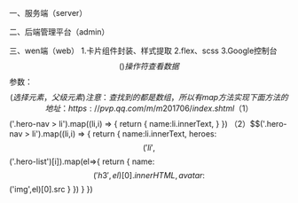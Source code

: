 一、服务端（server）


二、后端管理平台（admin）


三、wen端（web）
1.卡片组件封装、样式提取
2.flex、scss
3.Google控制台$$()操作符查看数据
$$参数：$$(选择元素，父级元素)  注意：查找到的都是数组，所以有map方法
实现下面方法的地址：https://pvp.qq.com/m/m201706/index.shtml  
（1）$$('.hero-nav > li').map((li,i) => {
    return {
        name:li.innerText,
    }
})
（2）$$('.hero-nav > li').map((li,i) => {
    return {
        name:li.innerText,
        heroes:$$('li',$$('.hero-list')[i]).map(el=>{
            return {
                name:$$('h3',el)[0].innerHTML,
                avatar:$$('img',el)[0].src
            }
        })
    }
})